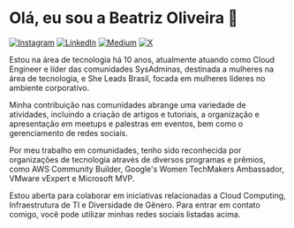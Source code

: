 Olá, eu sou a Beatriz Oliveira 👋
=================================

[![Instagram](https://img.shields.io/badge/thebeaoliveira-%23E4405F.svg?logo=Instagram&logoColor=white)](https://instagram.com/thebeaoliveira) [![LinkedIn](https://img.shields.io/badge/thebeaoliveira-%230077B5.svg?logo=linkedin&logoColor=white)](https://linkedin.com/in/thebeaoliveira) [![Medium](https://img.shields.io/badge/thebeaoliveira-12100E?logo=medium&logoColor=white)](https://medium.com/@thebeaoliveira) [![X](https://img.shields.io/badge/thebeaoliveira-black.svg?logo=X&logoColor=white)](https://x.com/thebeaoliveira) 



Estou na área de tecnologia há 10 anos, atualmente atuando como Cloud Engineer e líder das comunidades SysAdminas, destinada a mulheres na área de tecnologia, e She Leads Brasil, focada em mulheres líderes no ambiente corporativo.

Minha contribuição nas comunidades abrange uma variedade de atividades, incluindo a criação de artigos e tutoriais, a organização e apresentação em meetups e palestras em eventos, bem como o gerenciamento de redes sociais.

Por meu trabalho em comunidades, tenho sido reconhecida por organizações de tecnologia através de diversos programas e prêmios, como AWS Community Builder, Google's Women TechMakers Ambassador, VMware vExpert e Microsoft MVP.

Estou aberta para colaborar em iniciativas relacionadas a Cloud Computing, Infraestrutura de TI e Diversidade de Gênero. Para entrar em contato comigo, você pode utilizar minhas redes sociais listadas acima.
